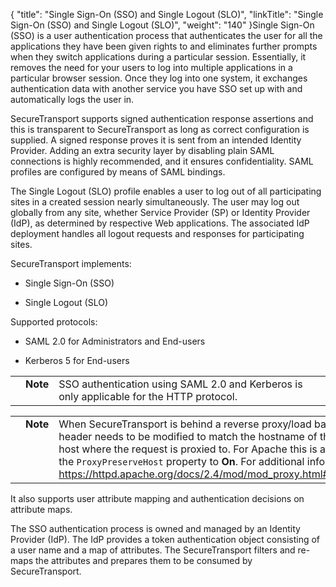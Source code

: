 {
    "title": "Single Sign-On (SSO) and Single Logout (SLO)",
    "linkTitle": "Single Sign-On (SSO) and Single Logout (SLO)",
    "weight": "140"
}Single Sign-On (SSO) is a user authentication process that authenticates the user for all the applications they have been given rights to and eliminates further prompts when they switch applications during a particular session. Essentially, it removes the need for your users to log into multiple applications in a particular browser session. Once they log into one system, it exchanges authentication data with another service you have SSO set up with and automatically logs the user in.

SecureTransport supports signed authentication response assertions and this is transparent to SecureTransport as long as correct configuration is supplied. A signed response proves it is sent from an intended Identity Provider. Adding an extra security layer by disabling plain SAML connections is highly recommended, and it ensures confidentiality. SAML profiles are configured by means of SAML bindings.

The Single Logout (SLO) profile enables a user to log out of all participating sites in a created session nearly simultaneously. The user may log out globally from any site, whether Service Provider (SP) or Identity Provider (IdP), as determined by respective Web applications. The associated IdP deployment handles all logout requests and responses for participating sites.

SecureTransport implements:

-   Single Sign-On (SSO)
-   Single Logout (SLO)

Supported protocols:

-   SAML 2.0 for Administrators and End-users
-   Kerberos 5 for End-users

<table cellpadding="0" cellspacing="0">
   <col/>
   <col/>
   <col/>
      <tr>
         <td valign="top">         </td>
         <td valign="top"><span><b>Note</b></span>
         </td>
         <td data-mc-autonum="&lt;b&gt;Note&lt;/b&gt;" valign="top">SSO authentication using SAML 2.0 and Kerberos is only applicable for the HTTP protocol.         </td>
      </tr>
</table>

<table cellpadding="0" cellspacing="0">
   <col/>
   <col/>
   <col/>
      <tr>
         <td valign="top">         </td>
         <td valign="top"><span><b>Note</b></span>
         </td>
         <td data-mc-autonum="&lt;b&gt;Note&lt;/b&gt;" valign="top">When <span>SecureTransport</span> is behind a reverse proxy/load balancer, the HOST header needs to be modified to match the hostname of the proxy, not the host where the request is proxied to. For Apache this is achieved by setting the <code>ProxyPreserveHost</code> property to <strong>On</strong>. For additional information, refer to <a href="https://httpd.apache.org/docs/2.4/mod/mod_proxy.html#proxypreservehost">https://httpd.apache.org/docs/2.4/mod/mod_proxy.html#proxypreservehost</a>.         </td>
      </tr>
</table>

It also supports user attribute mapping and authentication decisions on attribute maps.

The SSO authentication process is owned and managed by an Identity Provider (IdP). The IdP provides a token authentication object consisting of a user name and a map of attributes. The SecureTransport filters and re-maps the attributes and prepares them to be consumed by SecureTransport.
